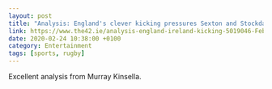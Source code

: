 ```yaml
--- 
layout: post 
title: "Analysis: England's clever kicking pressures Sexton and Stockdale into errors" 
link: https://www.the42.ie/analysis-england-ireland-kicking-5019046-Feb2020/
date: 2020-02-24 10:38:00 +0100 
category: Entertainment 
tags: [sports, rugby] 
--- 
```


Excellent analysis from Murray Kinsella.